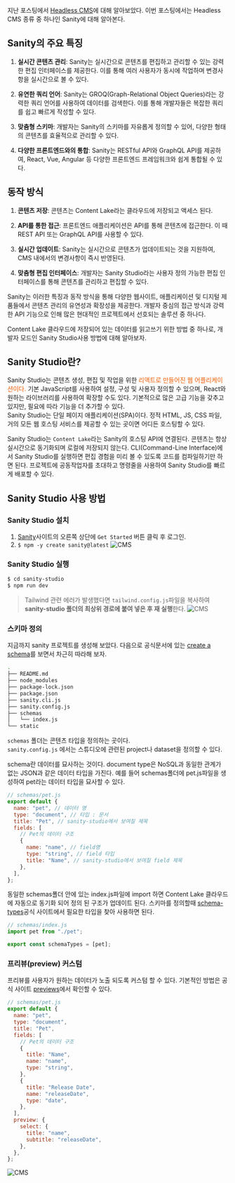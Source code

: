 지난 포스팅에서 [Headless CMS](https://roxie-blog.vercel.app/posts/sanity-headlessCms)에 대해 알아보았다.
이번 포스팅에서는 Headless CMS 종류 중 하나인 Sanity에 대해 알아본다.

## Sanity의 주요 특징

1. **실시간 콘텐츠 관리**: Sanity는 실시간으로 콘텐츠를 편집하고 관리할 수 있는 강력한 편집 인터페이스를 제공한다. 이를 통해 여러 사용자가 동시에 작업하며 변경사항을 실시간으로 볼 수 있다.

2. **유연한 쿼리 언어**: Sanity는 GROQ(Graph-Relational Object Queries)라는 강력한 쿼리 언어를 사용하여 데이터를 검색한다. 이를 통해 개발자들은 복잡한 쿼리를 쉽고 빠르게 작성할 수 있다.

3. **맞춤형 스키마**: 개발자는 Sanity의 스키마를 자유롭게 정의할 수 있어, 다양한 형태의 콘텐츠를 효율적으로 관리할 수 있다.

4. **다양한 프론트엔드와의 통합**: Sanity는 RESTful API와 GraphQL API를 제공하여, React, Vue, Angular 등 다양한 프론트엔드 프레임워크와 쉽게 통합될 수 있다.

## 동작 방식

1. **콘텐츠 저장**: 콘텐츠는 Content Lake라는 클라우드에 저장되고 액세스 된다.

2. **API를 통한 접근**: 프론트엔드 애플리케이션은 API를 통해 콘텐츠에 접근한다. 이 때 REST API 또는 GraphQL API를 사용할 수 있다.

3. **실시간 업데이트**: Sanity는 실시간으로 콘텐츠가 업데이트되는 것을 지원하여, CMS 내에서의 변경사항이 즉시 반영된다.

4. **맞춤형 편집 인터페이스**: 개발자는 Sanity Studio라는 사용자 정의 가능한 편집 인터페이스를 통해 콘텐츠를 관리하고 편집할 수 있다.

Sanity는 이러한 특징과 동작 방식을 통해 다양한 웹사이트, 애플리케이션 및 디지털 제품들에서 콘텐츠 관리의 유연성과 확장성을 제공한다. 개발자 중심의 접근 방식과 강력한 API 기능으로 인해 많은 현대적인 프로젝트에서 선호되는 솔루션 중 하나다.

Content Lake 클라우드에 저장되어 있는 데이터를 읽고쓰기 위한 방법 중 하나로, 개발자 모드인 Sanity Studio사용 방법에 대해 알아보자.

## Sanity Studio란?

Sanity Studio는 콘텐츠 생성, 편집 및 작업을 위한 <span style="color:#F05F06">리액트로 만들어진 웹 어플리케이션이다.</span> 기본 JavaScript를 사용하여 설정, 구성 및 사용자 정의할 수 있으며, React와 원하는 라이브러리를 사용하여 확장할 수도 있다. 기본적으로 많은 고급 기능을 갖추고 있지만, 필요에 따라 기능을 더 추가할 수 있다.  
Sanity Studio는 단일 페이지 애플리케이션(SPA)이다. 정적 HTML, JS, CSS 파일, 거의 모든 웹 호스팅 서비스를 제공할 수 있는 곳이면 어디든 호스팅할 수 있다.

Sanity Studio는 `Content Lake`라는 Sanity의 호스팅 API에 연결된다. 콘텐츠는 항상 실시간으로 동기화되며 로컬에 저장되지 않는다. CLI(Command-Line Interface)에서 Sanity Studio를 실행하면 편집 경험을 미리 볼 수 있도록 코드를 컴파일하기만 하면 된다. 프로젝트에 공동작업자를 초대하고 명령줄을 사용하여 Sanity Studio를 빠르게 배포할 수 있다.

## Sanity Studio 사용 방법

### Sanity Studio 설치

1. [Sanity](https://www.sanity.io/)사이트의 오른쪽 상단에 `Get Started` 버튼 클릭 후 로그인.
2. `$ npm -y create sanity@latest`
   ![CMS](/images/posts/nextBlog/sanity3.png)

### Sanity Studio 실행

```bash
$ cd sanity-studio
$ npm run dev
```

> Tailwind 관련 에러가 발생했다면 `tailwind.config.js`파일을 복사하여 **sanity-studio 폴더의 최상위 경로에 붙여 넣은 후 재 실행**한다.
> ![CMS](/images/posts/nextBlog/sanity4.png)

### 스키마 정의

지금까지 sanity 프로젝트를 생성해 보았다. 다음으로
공식문서에 있는 [create a schema](https://www.sanity.io/docs/create-a-schema-and-configure-sanity-studio)를 보면서 차근히 따라해 보자.

```bash
.
├── README.md
├── node_modules
├── package-lock.json
├── package.json
├── sanity.cli.js
├── sanity.config.js
├── schemas
│   └── index.js
└── static
```

`schemas` 폴더는 콘텐츠 타입을 정의하는 곳이다.  
`sanity.config.js` 에서는 스튜디오에 관련된 project나 dataset을 정의할 수 있다.

schema란 데이터를 묘사하는 것이다. document type은 NoSQL과 동일한 관계가 없는 JSON과 같은 데이터 타입을 가진다.
예를 들어 schemas폴더에 pet.js파일을 생성하여 pet라는 데이터 타입을 묘사할 수 있다.

```javascript
// schemas/pet.js
export default {
  name: "pet", // 데이터 명
  type: "document", // 타입 : 문서
  title: "Pet", // sanity-studio에서 보여질 제목
  fields: [
    // Pet의 데이터 구조
    {
      name: "name", // field명
      type: "string", // field 타입
      title: "Name", // sanity-studio에서 보여질 field 제목
    },
  ],
};
```

동일한 schemas폴더 안에 있는 index.js파일에 import 하면 Content Lake 클라우드에 자동으로 동기화 되어 정의 된 구조가 업데이트 된다.
스키마를 정의할때 [schema-types](https://www.sanity.io/docs/schema-types)공식 사이트에서 필요한 타입을 찾아 사용하면 된다.

```javascript
// schemas/index.js
import pet from "./pet";

export const schemaTypes = [pet];
```

### 프리뷰(preview) 커스텀

프리뷰를 사용자가 원하는 데이터가 노출 되도록 커스텀 할 수 있다. 기본적인 방법은 공식 사이트 [previews](https://www.sanity.io/docs/previews-list-views)에서 확인할 수 있다.

```javascript
// schemas/pet.js
export default {
  name: "pet",
  type: "document",
  title: "Pet",
  fields: [
    // Pet의 데이터 구조
    {
      title: "Name",
      name: "name",
      type: "string",
    },
    {
      title: "Release Date",
      name: "releaseDate",
      type: "date",
    },
  ],
  preview: {
    select: {
      title: "name",
      subtitle: "releaseDate",
    },
  },
};
```

![CMS](/images/posts/nextBlog/sanity5.png "preview 적용 화면")
